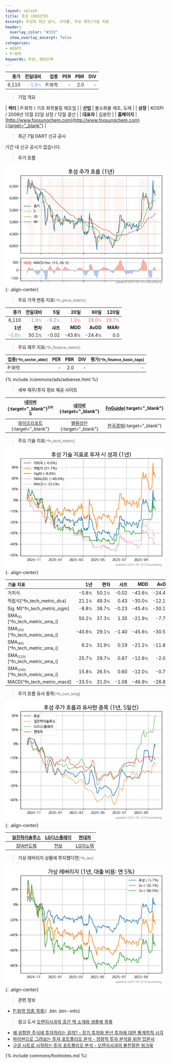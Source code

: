```yaml
---
layout: splash
title: 후성 (093370)
excerpt: 후성의 최근 공시, 수익률, 주요 재무/기술 지표
header:
  overlay_color: "#333"
  show_overlay_excerpt: false
categories:
- KOSPI
- P:화학
keywords: 후성, 093370
---
```


| **종가** | **전일대비** | **업종** | **PER** | **PBR** | **DIV** |
| -------: | -----------: | -------: | ------: | ------: | ------: |
| 6,110 | <span style="color: cornflowerblue">-1.9<small>%</small></span> | P:화학 | - | 2.0 | - |

<!-- more -->


> **기업 개요**<a id="company"></a>

| <span style="white-space:nowrap;">**섹터**</span> | P:화학 / 기초 화학물질 제조업 |
| <span style="white-space:nowrap;">**산업**</span> | 불소화물 제조, 도매 |
| <span style="white-space:nowrap;">**상장**</span> | KOSPI / 2006년 12월 22일 상장 / 12월 결산 |
| <span style="white-space:nowrap;">**대표자**</span> | 김용민 |
| <span style="white-space:nowrap;">**홈페이지**</span> | [http://www.foosungchem.com](http://www.foosungchem.com){:target="_blank"} |


> **최근 7일 DART 신규 공시**<a id="dart"></a>

기간 내 신규 공시가 없습니다.


> **주가 흐름**<a id="price"></a>

![093370](/stock/images/093370.png){: .align-center}


> **주요 가격 변동 지표**<small>[^fn_price_metric]</small>

| **종가** | **전일대비** | **5일** | **20일** | **60일** | **120일** |
| -------: | -----------: | ------: | -------: | -------: | --------: |
| 6,110 | <span style="color: cornflowerblue">-1.9<small>%</small></span> | <span style="color: cornflowerblue">-9.2<small>%</small></span> | <span style="color: tomato">1.0<small>%</small></span> | <span style="color: tomato">28.0<small>%</small></span> | <span style="color: tomato">29.7<small>%</small></span> |
| **1년** | **편차** | **샤프** | **MDD** | **AvDD** | **MARr** |
| <span style="color: cornflowerblue">-0.8<small>%</small></span> | 50.1<small>%</small> | -0.02 | -43.6<small>%</small> | -24.4<small>%</small> | 0.0 |


> **주요 재무 지표**<small>[^fn_finance_metric]</small>

| **업종**<small>[^fn_sector_abbr]</small> | **PER** | **PBR** | **DIV** | **평가**<small>[^fn_finance_basic_tags]</small> |
| :--------------------------------------- | ------: | ------: | ------: | ----------------------------------------------: |
| P:화학 | - | 2.0 | - | - |



{% include /commons/ads/adsense.html %}

> **세부 재무/투자 정보 제공 사이트**

| [네이버](https://m.stock.naver.com/domestic/stock/093370/finance/summary){:target="_blank"}<sup><small>모바일</small></sup> | [네이버](https://finance.naver.com/item/coinfo.naver?code=093370){:target="_blank"} | [FnGuide](https://comp.fnguide.com/SVO2/ASP/SVD_Invest.asp?gicode=A093370&MenuYn=Y){:target="_blank"} |
| :---: | :---: | :---: |
| [와이즈리포트](https://comp.wisereport.co.kr/company/c1040001.aspx?cmp_cd=093370){:target="_blank"} | [밸류라인](https://www.valueline.co.kr/finance/summary/093370){:target="_blank"} | [한국경제](https://markets.hankyung.com/stock/093370/financial-summary){:target="_blank"} |


> **주요 기술 지표**<small>[^fn_tech_metric]</small>


![093370](/stock/images/093370_tech.png){: .align-center}

| **기술 지표** | **1년** | **편차** | **샤프** | **MDD** | **AvDD** |
| :------------ | ------: | -----------: | -------: | ------: | -------: |
| 거치식 | -0.8<small>%</small> | 50.1<small>%</small> | -0.02 | -43.6<small>%</small> | -24.4<small>%</small> |
| 적립식[^fn_tech_metric_dca] | 21.1<small>%</small> | 49.3<small>%</small> | 0.43 | -30.0<small>%</small> | -12.1<small>%</small> |
| Sig. M[^fn_tech_metric_sigm] | -8.8<small>%</small> | 38.7<small>%</small> | -0.23 | -45.4<small>%</small> | -30.1<small>%</small> |
| SMA<small><sub>(5)</sub></small>[^fn_tech_metric_sma_i] | 50.2<small>%</small> | 37.3<small>%</small> | 1.35 | -21.9<small>%</small> | -7.7<small>%</small> |
| SMA<small><sub>(20)</sub></small>[^fn_tech_metric_sma_i] | -40.6<small>%</small> | 29.1<small>%</small> | -1.40 | -45.6<small>%</small> | -30.5<small>%</small> |
| SMA<small><sub>(60)</sub></small>[^fn_tech_metric_sma_i] | 6.2<small>%</small> | 31.9<small>%</small> | 0.19 | -21.2<small>%</small> | -11.8<small>%</small> |
| SMA<small><sub>(120)</sub></small>[^fn_tech_metric_sma_i] | 25.7<small>%</small> | 29.7<small>%</small> | 0.87 | -12.6<small>%</small> | -2.0<small>%</small> |
| SMA<small><sub>(240)</sub></small>[^fn_tech_metric_sma_i] | 15.8<small>%</small> | 26.5<small>%</small> | 0.60 | -12.0<small>%</small> | -0.7<small>%</small> |
| MACD[^fn_tech_metric_macd] | -33.5<small>%</small> | 31.0<small>%</small> | -1.08 | -46.9<small>%</small> | -28.8<small>%</small> |


> **주가 흐름 유사 종목**<a id="corr"></a><small>[^fn_corr_long]</small>

![093370](/stock/images/093370_corr.png){: .align-center}

|       | [일진하이솔루스](/271940/) | [LG디스플레이](/034220/) | [현대차](/005380/) |
| :---: | :------------------------------------: | :------------------------------------: | :------------------------------------: |
|       | [SFA반도체](/036540/) | [천보](/278280/) | [LG이노텍](/011070/) |


> **가상 레버리지 상품에 투자했다면**<a id="2x"></a><small>[^fn_lev]</small>

![093370](/stock/images/093370_2x.png){: .align-center}


> **관련 정보**

- [P:화학 업종 목록](/stats/sector/kospi_업종_화학_종목/){: .btn .btn--info}

> **참고 도서** [오렌지사과의 출간 책 소개와 샘플북 목록](https://kongdori.tistory.com/691)

- [왜 위험한 주식에 투자하라는 걸까? - 장기 투자와 분산 투자에 대한 통계학적 시각](https://kongdori.tistory.com/421)
- [파이썬으로 그려보는 투자 포트폴리오 분석  - 정량적 투자 분석을 위한 입문서](https://kongdori.tistory.com/643)
- [구글 시트로 시작하는 투자 포트폴리오 분석 - 오렌지사과의 불친절한 워크북](https://kongdori.tistory.com/449)


{% include commons/footnotes.md %}